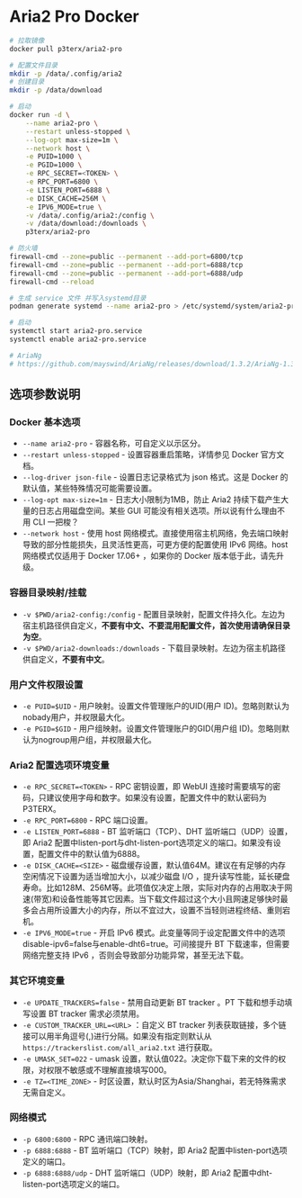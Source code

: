 # Aria2 Pro Docker

```bash
# 拉取镜像
docker pull p3terx/aria2-pro

# 配置文件目录
mkdir -p /data/.config/aria2
# 创建目录
mkdir -p /data/download

# 启动
docker run -d \
    --name aria2-pro \
    --restart unless-stopped \
    --log-opt max-size=1m \
    --network host \
    -e PUID=1000 \
    -e PGID=1000 \
    -e RPC_SECRET=<TOKEN> \
    -e RPC_PORT=6800 \
    -e LISTEN_PORT=6888 \
    -e DISK_CACHE=256M \
    -e IPV6_MODE=true \
    -v /data/.config/aria2:/config \
    -v /data/download:/downloads \
    p3terx/aria2-pro

# 防火墙
firewall-cmd --zone=public --permanent --add-port=6800/tcp
firewall-cmd --zone=public --permanent --add-port=6888/tcp
firewall-cmd --zone=public --permanent --add-port=6888/udp
firewall-cmd --reload

# 生成 service 文件 并写入systemd目录
podman generate systemd --name aria2-pro > /etc/systemd/system/aria2-pro.service

# 启动
systemctl start aria2-pro.service
systemctl enable aria2-pro.service

# AriaNg
# https://github.com/mayswind/AriaNg/releases/download/1.3.2/AriaNg-1.3.2.zip
```

## 选项参数说明

### Docker 基本选项

- `--name aria2-pro` - 容器名称，可自定义以示区分。
- `--restart unless-stopped` - 设置容器重启策略，详情参见 Docker 官方文档。
- `--log-driver json-file` - 设置日志记录格式为 json 格式。这是 Docker 的默认值，某些特殊情况可能需要设置。
- `--log-opt max-size=1m` - 日志大小限制为1MB，防止 Aria2 持续下载产生大量的日志占用磁盘空间。某些 GUI 可能没有相关选项。所以说有什么理由不用 CLI 一把梭？
- `--network host` - 使用 host 网络模式。直接使用宿主机网络，免去端口映射导致的部分性能损失，且灵活性更高，可更方便的配置使用 IPv6 网络。host 网络模式仅适用于 Docker 17.06+ ，如果你的 Docker 版本低于此，请先升级。

### 容器目录映射/挂载

- `-v $PWD/aria2-config:/config` - 配置目录映射，配置文件持久化。左边为宿主机路径供自定义，**不要有中文、不要混用配置文件，首次使用请确保目录为空**。
- `-v $PWD/aria2-downloads:/downloads` - 下载目录映射。左边为宿主机路径供自定义，**不要有中文**。

### 用户文件权限设置

- `-e PUID=$UID` - 用户映射。设置文件管理账户的UID(用户 ID)。忽略则默认为nobady用户，并权限最大化。
- `-e PGID=$GID` - 用户组映射。设置文件管理账户的GID(用户组 ID)。忽略则默认为nogroup用户组，并权限最大化。

### Aria2 配置选项环境变量

- `-e RPC_SECRET=<TOKEN>` - RPC 密钥设置，即 WebUI 连接时需要填写的密码，只建议使用字母和数字。如果没有设置，配置文件中的默认密码为P3TERX。
- `-e RPC_PORT=6800` - RPC 端口设置。
- `-e LISTEN_PORT=6888` - BT 监听端口（TCP）、DHT 监听端口（UDP）设置，即 Aria2 配置中listen-port与dht-listen-port选项定义的端口。如果没有设置，配置文件中的默认值为6888。
- `-e DISK_CACHE=<SIZE>` - 磁盘缓存设置，默认值64M。建议在有足够的内存空闲情况下设置为适当增加大小，以减少磁盘 I/O ，提升读写性能，延长硬盘寿命。比如128M、256M等。此项值仅决定上限，实际对内存的占用取决于网速(带宽)和设备性能等其它因素。当下载文件超过这个大小且网速足够快时最多会占用所设置大小的内存，所以不宜过大，设置不当轻则进程终结、重则宕机。
- `-e IPV6_MODE=true` - 开启 IPv6 模式。此变量等同于设定配置文件中的选项disable-ipv6=false与enable-dht6=true。可间接提升 BT 下载速率，但需要网络完整支持 IPv6 ，否则会导致部分功能异常，甚至无法下载。

### 其它环境变量

- `-e UPDATE_TRACKERS=false` - 禁用自动更新 BT tracker 。PT 下载和想手动填写设置 BT tracker 需求必须禁用。
- `-e CUSTOM_TRACKER_URL=<URL>` ：自定义 BT tracker 列表获取链接，多个链接可以用半角逗号(,)进行分隔。如果没有指定则默认从 `https://trackerslist.com/all_aria2.txt` 进行获取。
- `-e UMASK_SET=022` - umask 设置，默认值022。决定你下载下来的文件的权限，对权限不敏感或不理解直接填写000。
- `-e TZ=<TIME_ZONE>` - 时区设置，默认时区为Asia/Shanghai，若无特殊需求无需自定义。

### 网络模式

- `-p 6800:6800` - RPC 通讯端口映射。
- `-p 6888:6888` - BT 监听端口（TCP）映射，即 Aria2 配置中listen-port选项定义的端口。
- `-p 6888:6888/udp` - DHT 监听端口（UDP）映射，即 Aria2 配置中dht-listen-port选项定义的端口。
